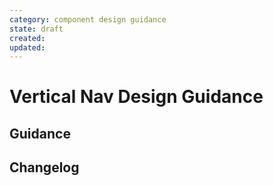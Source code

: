 ```yaml
---
category: component design guidance
state: draft
created: 
updated: 
---
```


# Vertical Nav Design Guidance

## Guidance

## Changelog
